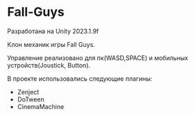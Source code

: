 # Fall-Guys

Разработана на Unity 2023.1.9f

Клон механик игры Fall Guys.

Управление реализовано для пк(WASD,SPACE) и мобильных устройств(Joustick, Button).

В проекте использовались следующие плагины:
- Zenject
- DoTween
- CinemaMachine
